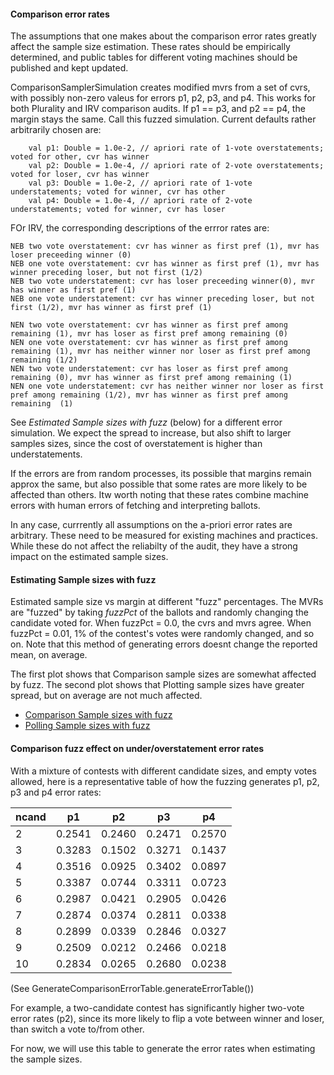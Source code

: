 #### Comparison error rates

The assumptions that one makes about the comparison error rates greatly affect the sample size estimation. These rates should
be empirically determined, and public tables for different voting machines should be published
and kept updated.

ComparisonSamplerSimulation creates modified mvrs from a set of cvrs, with possibly non-zero valeus for errors p1, p2, p3, and p4.
This works for both Plurality and IRV comparison audits.
If p1 == p3, and p2 == p4, the margin stays the same. Call this fuzzed simulation.
Current defaults rather arbitrarily chosen are:

        val p1: Double = 1.0e-2, // apriori rate of 1-vote overstatements; voted for other, cvr has winner
        val p2: Double = 1.0e-4, // apriori rate of 2-vote overstatements; voted for loser, cvr has winner
        val p3: Double = 1.0e-2, // apriori rate of 1-vote understatements; voted for winner, cvr has other
        val p4: Double = 1.0e-4, // apriori rate of 2-vote understatements; voted for winner, cvr has loser

FOr IRV, the corresponding descriptions of the errror rates are:

    NEB two vote overstatement: cvr has winner as first pref (1), mvr has loser preceeding winner (0)
    NEB one vote overstatement: cvr has winner as first pref (1), mvr has winner preceding loser, but not first (1/2)
    NEB two vote understatement: cvr has loser preceeding winner(0), mvr has winner as first pref (1)
    NEB one vote understatement: cvr has winner preceding loser, but not first (1/2), mvr has winner as first pref (1)
    
    NEN two vote overstatement: cvr has winner as first pref among remaining (1), mvr has loser as first pref among remaining (0)
    NEN one vote overstatement: cvr has winner as first pref among remaining (1), mvr has neither winner nor loser as first pref among remaining (1/2)
    NEN two vote understatement: cvr has loser as first pref among remaining (0), mvr has winner as first pref among remaining (1)
    NEN one vote understatement: cvr has neither winner nor loser as first pref among remaining (1/2), mvr has winner as first pref among remaining  (1)

See _Estimated Sample sizes with fuzz_ (below) for a different error simulation.
We expect the spread to increase, but also shift to larger samples sizes, since the cost of overstatement is higher than understatements.

If the errors are from random processes, its possible that margins remain approx the same, but also possible that some rates
are more likely to be affected than others. Itw worth noting that these rates combine machine errors with human errors of
fetching and interpreting ballots.

In any case, currrently all assumptions on the a-priori error rates are arbitrary. These need to be measured for existing
machines and practices. While these do not affect the reliabilty of the audit, they have a strong impact on the estimated sample sizes.

#### Estimating Sample sizes with fuzz

Estimated sample size vs margin at different "fuzz" percentages. The MVRs are "fuzzed" by taking _fuzzPct_ of the ballots
and randomly changing the candidate voted for. When fuzzPct = 0.0, the cvrs and mvrs agree.
When fuzzPct = 0.01, 1% of the contest's votes were randomly changed, and so on. Note that this method of generating
errors doesnt change the reported mean, on average.

The first plot shows that Comparison sample sizes are somewhat affected by fuzz. The second plot shows that Plotting sample sizes
have greater spread, but on average are not much affected.

* [Comparison Sample sizes with fuzz](docs/plots/ComparisonFuzzConcurrent.html)
* [Polling Sample sizes with fuzz](docs/plots/PollingFuzzConcurrent.html)

#### Comparison fuzz effect on under/overstatement error rates

With a mixture of contests with different candidate sizes, and empty votes allowed, here is a representative table of
how the fuzzing generates p1, p2, p3 and p4 error rates:

| ncand | p1     | p2     | p3     | p4     |
|-------|--------|--------|--------|--------|
| 2     | 0.2541 | 0.2460 | 0.2471 | 0.2570 |
| 3     | 0.3283 | 0.1502 | 0.3271 | 0.1437 |
| 4     | 0.3516 | 0.0925 | 0.3402 | 0.0897 |
| 5     | 0.3387 | 0.0744 | 0.3311 | 0.0723 |
| 6     | 0.2987 | 0.0421 | 0.2905 | 0.0426 |
| 7     | 0.2874 | 0.0374 | 0.2811 | 0.0338 |
| 8     | 0.2899 | 0.0339 | 0.2846 | 0.0327 |
| 9     | 0.2509 | 0.0212 | 0.2466 | 0.0218 |
| 10    | 0.2834 | 0.0265 | 0.2680 | 0.0238 |

(See GenerateComparisonErrorTable.generateErrorTable())

For example, a two-candidate contest has significantly higher two-vote error rates (p2), since its more likely to flip a
vote between winner and loser, than switch a vote to/from other.

For now, we will use this table to generate the error rates when estimating the sample sizes.